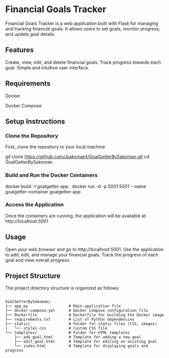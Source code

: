 # Financial Goals Tracker

Financial Goals Tracker is a web application built with Flask for managing and tracking financial goals. It allows users to set goals, monitor progress, and update goal details.

## Features

Create, view, edit, and delete financial goals.
Track progress towards each goal.
Simple and intuitive user interface.

## Requirements

Docker

Docker Compose

## Setup Instructions

### Clone the Repository
First, clone the repository to your local machine:

git clone https://github.com/Jsakoman1/GoalGetterBySakoman.git
cd GoalGetterBySakoman


### Build and Run the Docker Containers

docker build -t goalgetter-app .
docker run -d -p 5001:5001 --name goalgetter-container goalgetter-app

### Access the Application
Once the containers are running, the application will be available at: http://localhost:5001

## Usage

Open your web browser and go to http://localhost:5001.
Use the application to add, edit, and manage your financial goals.
Track the progress of each goal and view overall progress.

## Project Structure

The project directory structure is organized as follows:

```plaintext

GoalGetterBySakoman/
├── app.py                  # Main application file
├── docker-compose.yml      # Docker Compose configuration file
├── Dockerfile              # Dockerfile for building the Docker image
├── requirements.txt        # List of Python dependencies
├── static/                 # Folder for static files (CSS, images)
│   └── styles.css          # Custom CSS file
└── templates/              # Folder for HTML templates
    ├── add_goal.html       # Template for adding a new goal
    ├── edit_goal.html      # Template for editing an existing goal
    └── index.html          # Template for displaying goals and progress
